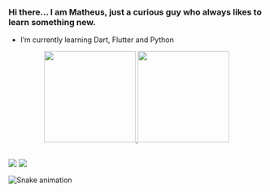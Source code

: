 ### Hi there... I am Matheus, just a curious guy who always likes to learn something new.

- I’m currently learning Dart, Flutter and Python

<div align="center">
  <a href="https://github.com/MatheusNascimentoS">
  <img height="180em" src="https://github-readme-stats.vercel.app/api?username=MatheusNascimentoS&show_icons=true&theme=dracula&include_all_commits=true&count_private=true"/>
  <img height="180em" src="https://github-readme-stats.vercel.app/api/top-langs/?username=MatheusNascimentoS&layout=compact&langs_count=5&theme=dracula"/>
</div>

 
  ##
  
<div> 
    <a href="https://instagram.com/matheus_nascimento_s" target="_blank"><img src="https://img.shields.io/badge/-Instagram-%23E4405F?style=for-the-badge&logo=instagram&logoColor=white" target="_blank"></a>
    <a href = "mailto:matheus.jcs@gmail.com"><img src="https://img.shields.io/badge/-Gmail-%23333?style=for-the-badge&logo=gmail&logoColor=white" target="_blank"></a>
  
 
  ![Snake animation](https://github.com/MatheusNascimentoS/MatheusNascimentoS/blob/output/github-contribution-grid-snake.svg)
 
</div>
